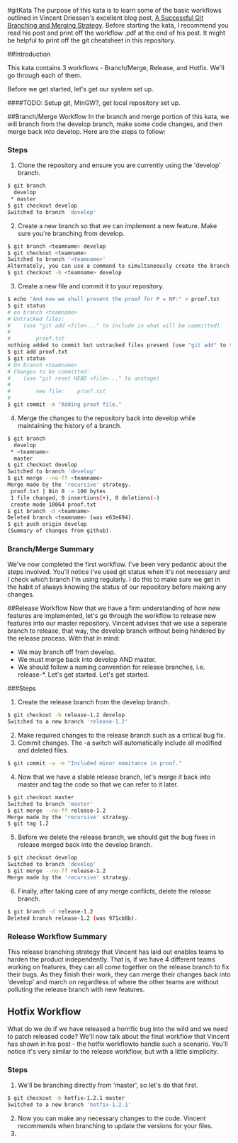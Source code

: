 #gitKata
The purpose of this kata is to learn some of the basic workflows outlined in Vincent Driessen's excellent blog post, [A Successful Git Branching and Merging Strategy](http://nvie.com/posts/a-successful-git-branching-model/).  Before starting the kata, I recommend you read his post and print off the workflow .pdf at the end of his post. It might be helpful to print off the git cheatsheet in this repository. 

##Introduction

This kata contains 3 workflows - Branch/Merge, Release, and Hotfix.  We'll go through each of them.

Before we get started, let's get our system set up.

####TODO: Setup git, MinGW?, get local repository set up.

##Branch/Merge Workflow
In the branch and merge portion of this kata, we will branch from the develop branch, make some code changes, and then merge back into develop.  Here are the steps to follow:
### Steps
1. Clone the repository and ensure you are currently using the 'develop' branch. 
```bash
$ git branch
  develop
 * master
$ git checkout develop
Switched to branch 'develop'
```
2. Create a new branch so that we can implement a new feature.  Make sure you're branching from develop.
```bash
$ git branch <teamname> develop
$ git checkout <teamname> 
Switched to branch '<teamname>'
Alternately, you can use a command to simultaneously create the branch and switch to it.
$ git checkout -b <teamname> develop
```
3.  Create a new file and commit it to your repository.  
```bash
$ echo "And now we shall present the proof for P = NP:" > proof.txt
$ git status
# on branch <teamname>
# Untracked files:
#    (use "git add <file>..." to include in what will be committed)
#
#        proof.txt
nothing added to commit but untracked files present (use "git add" to track)
$ git add proof.txt
$ git status
# On branch <teamname>
# Changes to be committed:
#    (use "git reset HEAD <file>..." to unstage)
#
#        new file:    proof.txt
#
$ git commit -m "Adding proof file."
```
4.  Merge the changes to the <teamname> repository back into develop while maintaining the history of a branch.
```bash
$ git branch
  develop
 * <teamname>
  master
$ git checkout develop
Switched to branch 'develop'
$ git merge --no-ff <teamname>
Merge made by the 'recursive' strategy.
 proof.txt | Bin 0 -> 100 bytes
 1 file changed, 0 insertions(+), 0 deletions(-)
 create mode 10064 proof.txt
$ git branch -d <teamname>
Deleted branch <teamname> (was e63e694).
$ git push origin develop
(Summary of changes from github).
```

### Branch/Merge Summary
We've now completed the first workflow.  I've been very pedantic about the steps involved.  You'll notice I've used git status when it's not necessary and I check which branch I'm using regularly.  I do this to make sure we get in the habit of always knowing the status of our repository before making any changes.

##Release Workflow
Now that we have a firm understanding of how new features are implemented, let's go through the workflow to release new features into our master repository.  Vincent advises that we use a seperate branch to release, that way, the develop branch without being hindered by the release process.  With that in mind:
+ We may branch off from develop.  
+ We must merge back into develop AND master.  
+ We should follow a naming convention for release branches, i.e. release-\*. Let's get started.
Let's get started.

###Steps
1.  Create the release branch from the develop branch.
```bash
$ git checkout -b release-1.2 develop
Switched to a new branch 'release-1.2'
```
2. Make required changes to the release branch such as a critical bug fix.
3. Commit changes. The -a switch will automatically include all modified and deleted files.
```bash
$ git commit -a -m "Included minor ommitance in proof."
```
4. Now that we have a stable release branch, let's merge it back into master and tag the code so that we can refer to it later.
```bash
$ git checkout master
Switched to branch 'master'
$ git merge --no-ff release-1.2
Merge made by the 'recursive' strategy.
$ git tag 1.2
```
5. Before we delete the release branch, we should get the bug fixes in release merged back into the develop branch.
```bash
$ git checkout develop
Switched to branch 'develop'
$ git merge --no-ff release-1.2
Merge made by the 'recursive' strategy.
```
6. Finally, after taking care of any merge conflicts, delete the release branch.
```bash
$ git branch -d release-1.2
Deleted branch release-1.2 (was 971cb8b).
```

### Release Workflow Summary
This release branching strategy that Vincent has laid out enables teams to harden the product independently.  That is, if we have 4 different teams working on features, they can all come together on the release branch to fix their bugs.  As they finish their work, they can merge their changes back into 'develop' and march on regardless of where the other teams are without polluting the release branch with new features.  

## Hotfix Workflow
What do we do if we have released a horrific bug into the wild and we need to patch released code?  We'll now talk about the final workflow that Vincent has shown in his post - the hotfix workflowto handle such a scenario.  You'll notice it's very similar to the release workflow, but with a little simplicity.

### Steps
1.  We'll be branching directly from 'master', so let's do that first.
```bash
$ git checkout -b hotfix-1.2.1 master
Switched to a new branch 'hotfix-1.2.1'
```
2.  Now you can make any necessary changes to the code.  Vincent recommends when branching to update the versions for your files.
3.   
